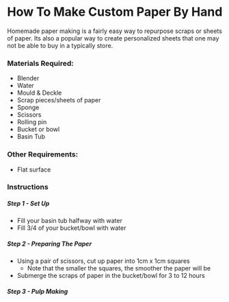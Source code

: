 # How To Make Custom Paper By Hand
Homemade paper making is a fairly easy way to repurpose scraps or sheets of paper. Its also a popular way to create personalized sheets that one may not be able to buy in a typically store. 

### Materials Required:
- Blender
- Water
- Mould & Deckle
- Scrap pieces/sheets of paper
- Sponge
- Scissors
- Rolling pin
- Bucket or bowl
- Basin Tub

### Other Requirements:
- Flat surface

### Instructions
##### Step 1 - Set Up
- Fill your basin tub halfway with water
- Fill 3/4 of your bucket/bowl with water

##### Step 2 - Preparing The Paper
- Using a pair of scissors, cut up paper into 1cm x 1cm squares
  - Note that the smaller the squares, the smoother the paper will be
- Submerge the scraps of paper in the bucket/bowl for 3 to 12 hours

##### Step 3 - Pulp Making
